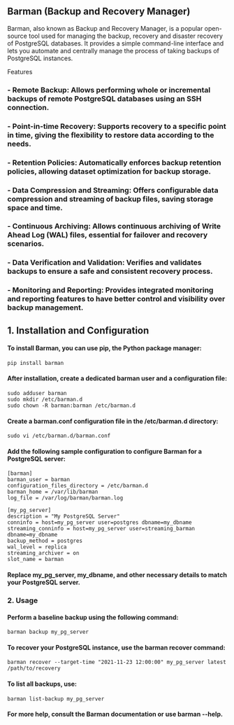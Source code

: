 ## Barman (Backup and Recovery Manager)

Barman, also known as Backup and Recovery Manager, is a popular open-source tool used for managing the backup, recovery and disaster recovery of PostgreSQL databases. It provides a simple command-line interface and lets you automate and centrally manage the process of taking backups of PostgreSQL instances. 

Features

### - Remote Backup: Allows performing whole or incremental backups of remote PostgreSQL databases using an SSH connection.
### - Point-in-time Recovery: Supports recovery to a specific point in time, giving the flexibility to restore data according to the needs.
### - Retention Policies: Automatically enforces backup retention policies, allowing dataset optimization for backup storage.
### - Data Compression and Streaming: Offers configurable data compression and streaming of backup files, saving storage space and time.
### - Continuous Archiving: Allows continuous archiving of Write Ahead Log (WAL) files, essential for failover and recovery scenarios.
### - Data Verification and Validation: Verifies and validates backups to ensure a safe and consistent recovery process.
### - Monitoring and Reporting: Provides integrated monitoring and reporting features to have better control and visibility over backup management.

## 1. Installation and Configuration

#### To install Barman, you can use pip, the Python package manager:
```
pip install barman
```
#### After installation, create a dedicated barman user and a configuration file:

```
sudo adduser barman
sudo mkdir /etc/barman.d
sudo chown -R barman:barman /etc/barman.d
```

#### Create a barman.conf configuration file in the /etc/barman.d directory:
```
sudo vi /etc/barman.d/barman.conf
```
#### Add the following sample configuration to configure Barman for a PostgreSQL server:

```
[barman]
barman_user = barman
configuration_files_directory = /etc/barman.d
barman_home = /var/lib/barman
log_file = /var/log/barman/barman.log

[my_pg_server]
description = "My PostgreSQL Server"
conninfo = host=my_pg_server user=postgres dbname=my_dbname
streaming_conninfo = host=my_pg_server user=streaming_barman dbname=my_dbname
backup_method = postgres
wal_level = replica
streaming_archiver = on
slot_name = barman
```

#### Replace my_pg_server, my_dbname, and other necessary details to match your PostgreSQL server.

### 2. Usage

#### Perform a baseline backup using the following command:
```
barman backup my_pg_server
```

#### To recover your PostgreSQL instance, use the barman recover command:
```
barman recover --target-time "2021-11-23 12:00:00" my_pg_server latest /path/to/recovery
```

#### To list all backups, use:
```
barman list-backup my_pg_server
```

#### For more help, consult the Barman documentation or use barman --help.


